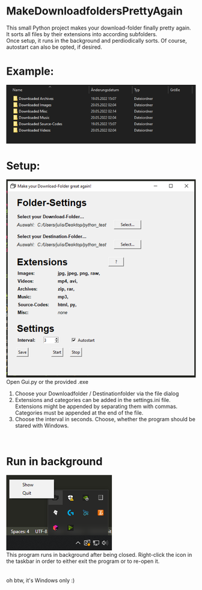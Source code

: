 # MakeDownloadfoldersPrettyAgain
This small Python project makes your download-folder finally pretty again. <br />
It sorts all files by their extensions into according subfolders. <br />
Once setup, it runs in the background and perdiodically sorts. Of course, autostart can also be opted, if desired. <br />
# Example: 
![example_img](/readme/MakeDownloadfolderPrettyAgain_example.png) <br />
# Setup:
![setup_img](/readme/MakeDownloadfolderPrettyAgain.png) <br />
Open Gui.py or the provided .exe <br />
1. Choose your Downloadfolder / Destinationfolder via the file dialog
2. Extensions and categories can be added in the settings.ini file.  <br /> Extensions might be appended by separating them with commas.  <br /> Categories must be appended at the end of the file.
3. Choose the interval in seconds. Choose, whether the program should be stared with Windows.
 <br />
 
# Run in background
![background_img](/readme/MakeDownloadfolderPrettyAgain_background.png) <br />
This program runs in background after being closed. Right-click the icon in the taskbar in order to either exit the program or to re-open it.
<br /><br /><br />
oh btw, it's Windows only :)
